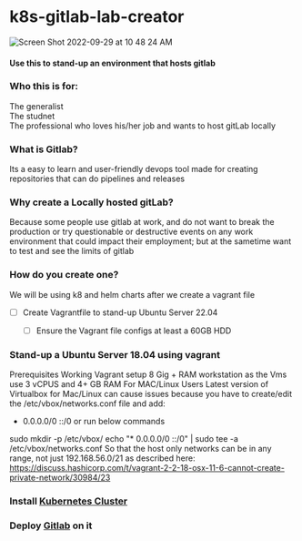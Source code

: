 # k8s-gitlab-lab-creator


![Screen Shot 2022-09-29 at 10 48 24 AM](https://user-images.githubusercontent.com/13468708/193063166-a433f50e-a843-4b96-814e-7164ab0ca4cc.png)
#### Use this to stand-up an environment that hosts gitlab 

### Who this is for:
The generalist  
The studnet  
The professional who loves his/her job and wants to host gitLab locally

### What is Gitlab?
Its a easy to learn and user-friendly devops tool made for creating repositories that can do pipelines and releases

### Why create a Locally hosted gitLab?
Because some people use gitlab at work, and do not want to break the production or try questionable or destructive events on any work environment that could impact their employment; but at the sametime want to test and see the limits of gitlab

### How do you create one?
We will be using k8 and helm charts after we create a vagrant file

- [ ] Create Vagrantfile to stand-up Ubuntu Server 22.04
    - [ ] Ensure the Vagrant file configs at least a 60GB HDD


### Stand-up a Ubuntu Server 18.04 using vagrant

Prerequisites
Working Vagrant setup
8 Gig + RAM workstation as the Vms use 3 vCPUS and 4+ GB RAM
For MAC/Linux Users
Latest version of Virtualbox for Mac/Linux can cause issues because you have to create/edit the /etc/vbox/networks.conf file and add:

* 0.0.0.0/0 ::/0
or run below commands

sudo mkdir -p /etc/vbox/
echo "* 0.0.0.0/0 ::/0" | sudo tee -a /etc/vbox/networks.conf
So that the host only networks can be in any range, not just 192.168.56.0/21 as described here: https://discuss.hashicorp.com/t/vagrant-2-2-18-osx-11-6-cannot-create-private-network/30984/23




### Install [Kubernetes Cluster](https://alta3.com/blog/singlevmk8s)
### Deploy [Gitlab](https://docs.gitlab.com/charts/installation/) on it
